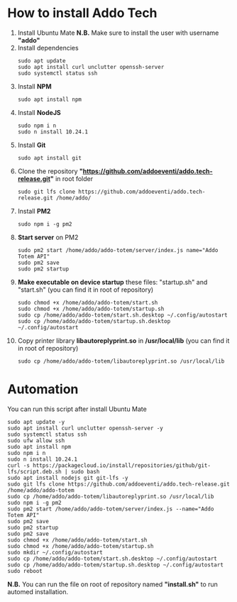 # How to install Addo Tech
1. Install Ubuntu Mate
    **N.B.** Make sure to install the user with username **"addo"**
2. Install dependencies
    ```
    sudo apt update
    sudo apt install curl unclutter openssh-server
    sudo systemctl status ssh
    ```
2.  Install **NPM**
    ```
    sudo apt install npm
    ```
3. Install **NodeJS**
    ```
    sudo npm i n
    sudo n install 10.24.1
    ```
4. Install **Git**
    ```
    sudo apt install git
    ```
5. Clone the repository **"https://github.com/addoeventi/addo.tech-release.git"** in root folder
    ```
    sudo git lfs clone https://github.com/addoeventi/addo.tech-release.git /home/addo/
    ````
6. Install **PM2** 
    ```
    sudo npm i -g pm2
    ````
7. **Start server** on PM2
    ```
    sudo pm2 start /home/addo/addo-totem/server/index.js name="Addo Totem API"
    sudo pm2 save
    sudo pm2 startup
    ```
8. **Make executable on device startup** these files: "startup.sh" and "start.sh" 
    (you can find it in root of repository)
    ```
    sudo chmod +x /home/addo/addo-totem/start.sh
    sudo chmod +x /home/addo/addo-totem/startup.sh
    sudo cp /home/addo/addo-totem/start.sh.desktop ~/.config/autostart
    sudo cp /home/addo/addo-totem/startup.sh.desktop ~/.config/autostart
    ```
9. Copy printer library **libautoreplyprint.so** in **/usr/local/lib** 
    (you can find it in root of repository)
    ```
    sudo cp /home/addo/addo-totem/libautoreplyprint.so /usr/local/lib
    ```

# Automation
You can run this script after install Ubuntu Mate
```
sudo apt update -y
sudo apt install curl unclutter openssh-server -y
sudo systemctl status ssh
sudo ufw allow ssh
sudo apt install npm
sudo npm i n
sudo n install 10.24.1
curl -s https://packagecloud.io/install/repositories/github/git-lfs/script.deb.sh | sudo bash
sudo apt install nodejs git git-lfs -y
sudo git lfs clone https://github.com/addoeventi/addo.tech-release.git /home/addo/addo-totem
sudo cp /home/addo/addo-totem/libautoreplyprint.so /usr/local/lib
sudo npm i -g pm2
sudo pm2 start /home/addo/addo-totem/server/index.js --name="Addo Totem API"
sudo pm2 save
sudo pm2 startup
sudo pm2 save
sudo chmod +x /home/addo/addo-totem/start.sh
sudo chmod +x /home/addo/addo-totem/startup.sh
sudo mkdir ~/.config/autostart
sudo cp /home/addo/addo-totem/start.sh.desktop ~/.config/autostart
sudo cp /home/addo/addo-totem/startup.sh.desktop ~/.config/autostart
sudo reboot
```

**N.B.** You can run the file on root of repository named **"install.sh"** to run automed installation.
